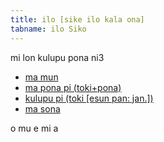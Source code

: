 ```yaml
---
title: ilo [sike ilo kala ona]
tabname: ilo Siko
---
```


mi lon kulupu pona ni3  

* [ma mun](https://discord.gg/5AVHaJfKQ3)
* [ma pona pi (toki+pona)](https://discord.gg/Byqn5z9)
* [kulupu pi (toki [esun pan: jan.])](https://discord.gg/BZbc9wFW5h)
* [ma sona](https://discord.gg/ACtR8vUVdU)  

o mu e mi a  
